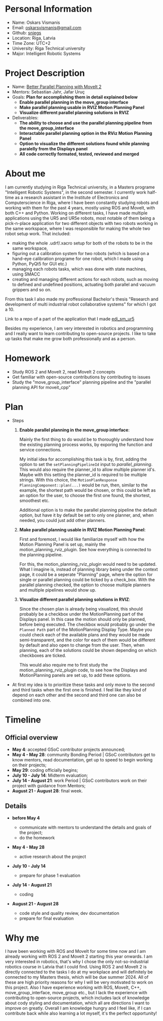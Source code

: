 **Personal Information**
=====================
- Name: Oskars Vismanis
- Email: oskarsvismanis@gmail.com
- Github: [sniegs](https://github.com/oskarsVismanis)
- Location: Riga, Latvia
- Time Zone: UTC+2
- University: Riga Technical university
- Major: Intelligent Robotic Systems

**Project Description**
=====================
- Name: [Better Parallel Planning with MoveIt 2](https://moveit.ros.org/events/2023-google-summer-of-code/#better-parallel-planning-with-moveit-2)
- Mentors: Sebastian Jahr, Jafar Uruç
- Goals:
  **Plan for accomplishing them in detail explained below**
  - **Enable parallel planning in the move_group interface**
  - **Make parallel planning usable in RVIZ Motion Planning Panel**
  - **Visualize different parallel planning solutions in RVIZ**
- Deliverables:
  - **The ability to choose and use the parallel planning pipeline from the move_group_interface**
  - **Interactable parallel planning option in the RViz Motion Planning Panel**
  - **Option to visualize the different solutions found while planning paralelly from the Displays panel**
  - **All code correctly formated, tested, reviewed and merged**


**About me**
=====================
I am currently studying in Riga Technical university, in a Masters programe "Intelligent Robotic Systems", in the second semester. I currently work half-time as a research assistant in the Institute of Electronics and Computerscience in Riga, where I have been constantly studying robots and working with them for the past 4 years, mostly using ROS and MoveIt, with both C++ and Python. Working on different tasks, I have made multiple applications using the UR5 and UR5e robots, most notable of them being a pick-n-place application for two different objects with two robots working in the same workspace, where I was responsible for making the whole two robot setup work. That included:
 - making the whole .udrf/.xacro setup for both of the robots to be in the same workspace,
 - figuring out a calibration system for two robots (which is based on a hand-eye calibration programe for one robot, which I made using Python, PyQt5 for GUI etc.)
 - managing each robots tasks, which was done with state machines, using SMACC
 - creating and managing different actions for each robots, such as moving to defined and undefined positions, actuating both parallel and vacuum grippers and so on.

From this task I also made my proffessional Bachelor's thesis "Research and development of multi industrial robot collaborative systems" for which I got a 10.

Link to a repo of a part of the application that I made [edi_sm_ur5](https://github.com/oskarsVismanis/edi_sm_ur5)

Besides my experience, I am very interested in robotics and programming and I really want to learn contributing to open-source projects. I like to take up tasks that make me grow both professionally and as a person.

**Homework**
=====================
- Study ROS 2 and MoveIt 2, read MoveIt 2 concepts
- Get familiar with open-source contributions by contributing to issues
- Study the "move_group_interface" planning pipeline and the "parallel planning API for
  moveit_cpp"

**Plan**
=====================

- Steps
  1. **Enable parallel planning in the move_group interface**:

        Mainly the first thing to do would be to thoroughly understand how the existing planning process works, by exporing the function and service connections. 
        
        My initial idea for accomplishing this task is by, first, adding the option to set the `setPlanningPipelineId` input to *parallel_planning*. This would also require the planner_id to allow multiple planner id's. Maybe with this setting the planner_id is required to be multiple strings. With this choice, the `MotionPlanResponse PlanningComponent::plan(...)` would be run, then, similar to the example, the shortest path would be chosen, or this could be left as an option for the user, to choose the first one found, the shortest, smoothest etc.
        
        Additional option is to make the parallel planning pipeline the default option, but have it by default be set to only one planner, and, when needed, you could just add other planners.

  2. **Make parallel planning usable in RVIZ Motion Planning Panel**:

        First and foremost, I would like familiarize myself with how the Motion Planning Panel is set up, mainly the motion_planning_rviz_plugin. See how everything is connected to the planning pipeline. 
        
        For this, the motion_planning_rviz_plugin would need to be updated. What I imagine is, instead of planning library being under the context page, it could be a seperate "Planning" page, where the option for single or parallel planning could be ticked by a check_box. With the parallel planning checked, the option to choose multiple planners and multiple pipelines would show up.
        
  3. **Visualize different parallel planning solutions in RVIZ**:

        Since the chosen plan is already being visualized, this should probably be a checkbox under the MotionPlanning part of the Displays panel. In this case the motion should only be planned, before being executed. The checkbox would probably go under the `Planned Path` part of the MotionPlanning Display Type. Maybe you could check each of the available plans and they would be made semi-transparent, and the color for each of them would be different by default and also open to change from the user. Then, when planning, each of the solutions could be shown depending on which checkboxes are ticked.
        
        This would also require me to first study the motion_planning_rviz_plugin code, to see how the Displays and MotionPlanning panels are set up, to add these options.  

- At first my idea is to prioritize these tasks and only move to the second and third tasks when the first one is finished. I feel like they kind of depend on each other and the second and third one can also be combined into one.

**Timeline**
=====================

## Official overview

- **May 4**: accepted GSoC contributor projects announced;
- **May 4 - May 28**: community Bonding Period | GSoC contributors get to know mentors, read documentation, get up to speed to begin working on their projects;
- **May 29**: coding officially begins;
- **July 10 - July 14**: Midterm evaluation;
- **July 14 - August 21**: work Period | GSoC contributors work on their project with guidance from Mentors;
- **August 21 - August 28**: final week.

## Details

- **before May 4**
  - communicate with mentors to understand the details and goals of the project;
  - do the homework

- **May 4 - May 28**
  - active research about the project

- **July 10 - July 14**
  - prepare for phase 1 evaluation

- **July 14 - August 21**
  - coding

- **August 21 - August 28**
  - code style and quality review, dev documentation
  - prepare for final evaluation

**Why me**
=====================
I have been working with ROS and MoveIt for some time now and I am already working with ROS 2 and MoveIt 2 starting this year onwards. I am very interested in robotics, that's why I chose the only not-so-industrial robotics course in Latvia that I could find. Using ROS 2 and MoveIt 2 is directly connected to the tasks I do at my workplace and will definitely be connected to my Masters thesis, which will be due summer 2024. All of these are high priority reasons for why I will be very motivated to work on this project. Also I have experience working with ROS, MoveIt, C++, move_group_interface, move_group etc., but I lack the experience with contributing to open-source projects, which includes lack of knowledge about cody styling and documentation, which all are directions I want to improve on greatly. Overall I am knowledge hungry and I feel like, if I can contribute back while also learning a lot myself, it's the perfect opportunity!
